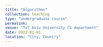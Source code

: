 ```yaml
---
title: "Algorithms"
collection: teaching
type: "Undergraduate course"
permalink: 
venue: "Tel Aviv University CS department"
date: 2022-01-01
location: "City, Country"
---
```


